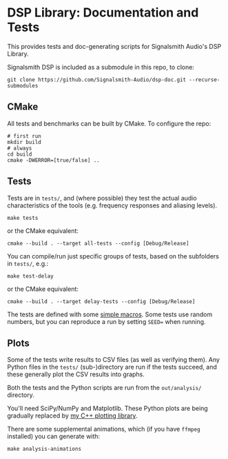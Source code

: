 # DSP Library: Documentation and Tests

This provides tests and doc-generating scripts for Signalsmith Audio's DSP Library.

Signalsmith DSP is included as a submodule in this repo, to clone: 
```
git clone https://github.com/Signalsmith-Audio/dsp-doc.git --recurse-submodules
```

## CMake

All tests and benchmarks can be built by CMake. To configure the repo: 
```
# first run
mkdir build
# always
cd build
cmake -DWERROR=[true/false] ..
```

## Tests

Tests are in `tests/`, and (where possible) they test the actual audio characteristics of the tools (e.g. frequency responses and aliasing levels).

```
make tests
```
or the CMake equivalent:

```
cmake --build . --target all-tests --config [Debug/Release]
```

You can compile/run just specific groups of tests, based on the subfolders in `tests/`, e.g.:

```
make test-delay
```

or the CMake equivalent: 
```
cmake --build . --target delay-tests --config [Debug/Release]
```

The tests are defined with some [simple macros](util/test/tests.h).  Some tests use random numbers, but you can reproduce a run by setting `SEED=` when running.

## Plots

Some of the tests write results to CSV files (as well as verifying them).  Any Python files in the `tests/` (sub-)directory are run if the tests succeed, and these generally plot the CSV results into graphs.

Both the tests and the Python scripts are run from the `out/analysis/` directory.

You'll need SciPy/NumPy and Matplotlib.  These Python plots are being gradually replaced by [my C++ plotting library](https://signalsmith-audio.co.uk/code/plot/). 

There are some supplemental animations, which (if you have `ffmpeg` installed) you can generate with:

```
make analysis-animations
```
